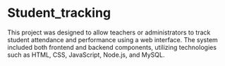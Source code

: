 # Student_tracking
This project was designed to allow teachers or administrators to track student attendance and performance using a web interface. The system included both frontend and backend components, utilizing technologies such as HTML, CSS, JavaScript, Node.js, and MySQL.

